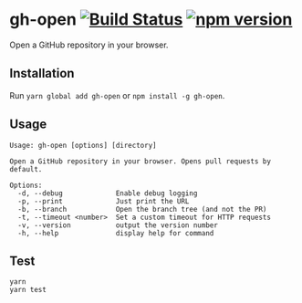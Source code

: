 # gh-open [![Build Status](https://github.com/ffflorian/gh-open/workflows/Build/badge.svg)](https://github.com/ffflorian/gh-open/actions/) [![npm version](https://img.shields.io/npm/v/gh-open.svg?style=flat)](https://www.npmjs.com/package/gh-open)

Open a GitHub repository in your browser.

## Installation

Run `yarn global add gh-open` or `npm install -g gh-open`.

## Usage

```
Usage: gh-open [options] [directory]

Open a GitHub repository in your browser. Opens pull requests by default.

Options:
  -d, --debug             Enable debug logging
  -p, --print             Just print the URL
  -b, --branch            Open the branch tree (and not the PR)
  -t, --timeout <number>  Set a custom timeout for HTTP requests
  -v, --version           output the version number
  -h, --help              display help for command
```

## Test

```
yarn
yarn test
```
